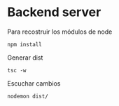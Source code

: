 # Backend server


Para recostruir los módulos de node
```
npm install
```

Generar dist
```
tsc -w
```

Escuchar cambios
```
nodemon dist/
```
